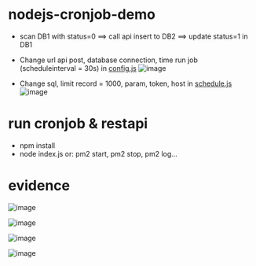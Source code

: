 # nodejs-cronjob-demo
* scan DB1 with status=0 ==> call api insert to DB2 ==> update status=1 in DB1
* Change url api post, database connection, time run job (scheduleinterval = 30s) in [config.js](config.js)
![image](https://user-images.githubusercontent.com/74556484/184950046-1637c2ac-89f4-454f-94ac-58a0998d0c55.png)

* Change sql, limit record = 1000, param, token, host in [schedule.js](schedule.js)
![image](https://user-images.githubusercontent.com/74556484/184952950-ee3a187d-d265-447c-9270-deed906fdd67.png)

# run cronjob & restapi
* npm install
* node index.js or: pm2 start, pm2 stop, pm2 log...

 # evidence
  
  ![image](https://user-images.githubusercontent.com/74556484/184950640-0239e428-92c2-4b2b-8587-f0b19115581c.png)

  ![image](https://user-images.githubusercontent.com/74556484/184950661-8e9cc058-bf61-42b0-98c4-f62cb7c4d1d9.png)

  ![image](https://user-images.githubusercontent.com/74556484/184950704-162c35ff-3a33-4b2f-bf84-b77397460aac.png)

  ![image](https://user-images.githubusercontent.com/74556484/184951202-9cc4e1b9-13b7-4843-a865-791b022ef761.png)

  
